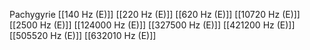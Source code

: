 Pachygyrie
[[140 Hz (E)]]
[[220 Hz (E)]]
[[620 Hz (E)]]
[[10720 Hz (E)]]
[[2500 Hz (E)]]
[[124000 Hz (E)]]
[[327500 Hz (E)]]
[[421200 Hz (E)]]
[[505520 Hz (E)]]
[[632010 Hz (E)]]